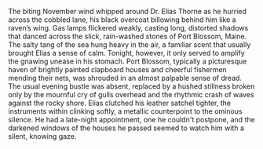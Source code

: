 The biting November wind whipped around Dr. Elias Thorne as he hurried across the cobbled lane, his black overcoat billowing behind him like a raven’s wing.  Gas lamps flickered weakly, casting long, distorted shadows that danced across the slick, rain-washed stones of Port Blossom, Maine.  The salty tang of the sea hung heavy in the air, a familiar scent that usually brought Elias a sense of calm.  Tonight, however, it only served to amplify the gnawing unease in his stomach.  Port Blossom, typically a picturesque haven of brightly painted clapboard houses and cheerful fishermen mending their nets, was shrouded in an almost palpable sense of dread.  The usual evening bustle was absent, replaced by a hushed stillness broken only by the mournful cry of gulls overhead and the rhythmic crash of waves against the rocky shore.  Elias clutched his leather satchel tighter, the instruments within clinking softly, a metallic counterpoint to the ominous silence. He had a late-night appointment, one he couldn't postpone, and the darkened windows of the houses he passed seemed to watch him with a silent, knowing gaze.
